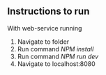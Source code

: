 ## Instructions to run
With web-service running
1. Navigate to folder
2. Run command *NPM install*
3. Run command *NPM run dev*
4. Navigate to localhost:8080
